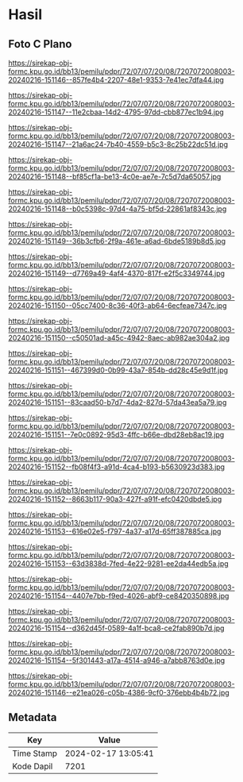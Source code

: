 # Hasil

## Foto C Plano

https://sirekap-obj-formc.kpu.go.id/bb13/pemilu/pdpr/72/07/07/20/08/7207072008003-20240216-151146--857fe4b4-2207-48e1-9353-7e41ec7dfa44.jpg

https://sirekap-obj-formc.kpu.go.id/bb13/pemilu/pdpr/72/07/07/20/08/7207072008003-20240216-151147--11e2cbaa-14d2-4795-97dd-cbb877ec1b94.jpg

https://sirekap-obj-formc.kpu.go.id/bb13/pemilu/pdpr/72/07/07/20/08/7207072008003-20240216-151147--21a6ac24-7b40-4559-b5c3-8c25b22dc51d.jpg

https://sirekap-obj-formc.kpu.go.id/bb13/pemilu/pdpr/72/07/07/20/08/7207072008003-20240216-151148--bf85cf1a-be13-4c0e-ae7e-7c5d7da65057.jpg

https://sirekap-obj-formc.kpu.go.id/bb13/pemilu/pdpr/72/07/07/20/08/7207072008003-20240216-151148--b0c5398c-97d4-4a75-bf5d-22861af8343c.jpg

https://sirekap-obj-formc.kpu.go.id/bb13/pemilu/pdpr/72/07/07/20/08/7207072008003-20240216-151149--36b3cfb6-2f9a-461e-a6ad-6bde5189b8d5.jpg

https://sirekap-obj-formc.kpu.go.id/bb13/pemilu/pdpr/72/07/07/20/08/7207072008003-20240216-151149--d7769a49-4af4-4370-817f-e2f5c3349744.jpg

https://sirekap-obj-formc.kpu.go.id/bb13/pemilu/pdpr/72/07/07/20/08/7207072008003-20240216-151150--05cc7400-8c36-40f3-ab64-6ecfeae7347c.jpg

https://sirekap-obj-formc.kpu.go.id/bb13/pemilu/pdpr/72/07/07/20/08/7207072008003-20240216-151150--c50501ad-a45c-4942-8aec-ab982ae304a2.jpg

https://sirekap-obj-formc.kpu.go.id/bb13/pemilu/pdpr/72/07/07/20/08/7207072008003-20240216-151151--467399d0-0b99-43a7-854b-dd28c45e9d1f.jpg

https://sirekap-obj-formc.kpu.go.id/bb13/pemilu/pdpr/72/07/07/20/08/7207072008003-20240216-151151--83caad50-b7d7-4da2-827d-57da43ea5a79.jpg

https://sirekap-obj-formc.kpu.go.id/bb13/pemilu/pdpr/72/07/07/20/08/7207072008003-20240216-151151--7e0c0892-95d3-4ffc-b66e-dbd28eb8ac19.jpg

https://sirekap-obj-formc.kpu.go.id/bb13/pemilu/pdpr/72/07/07/20/08/7207072008003-20240216-151152--fb08f4f3-a91d-4ca4-b193-b5630923d383.jpg

https://sirekap-obj-formc.kpu.go.id/bb13/pemilu/pdpr/72/07/07/20/08/7207072008003-20240216-151152--8663b117-90a3-427f-a91f-efc0420dbde5.jpg

https://sirekap-obj-formc.kpu.go.id/bb13/pemilu/pdpr/72/07/07/20/08/7207072008003-20240216-151153--616e02e5-f797-4a37-a17d-65ff387885ca.jpg

https://sirekap-obj-formc.kpu.go.id/bb13/pemilu/pdpr/72/07/07/20/08/7207072008003-20240216-151153--63d3838d-7fed-4e22-9281-ee2da44edb5a.jpg

https://sirekap-obj-formc.kpu.go.id/bb13/pemilu/pdpr/72/07/07/20/08/7207072008003-20240216-151154--4407e7bb-f9ed-4026-abf9-ce8420350898.jpg

https://sirekap-obj-formc.kpu.go.id/bb13/pemilu/pdpr/72/07/07/20/08/7207072008003-20240216-151154--d362d45f-0589-4a1f-bca8-ce2fab890b7d.jpg

https://sirekap-obj-formc.kpu.go.id/bb13/pemilu/pdpr/72/07/07/20/08/7207072008003-20240216-151154--5f301443-a17a-4514-a946-a7abb8763d0e.jpg

https://sirekap-obj-formc.kpu.go.id/bb13/pemilu/pdpr/72/07/07/20/08/7207072008003-20240216-151146--e21ea026-c05b-4386-9cf0-376ebb4b4b72.jpg


## Metadata

| Key        | Value               |
| ---------- | ------------------- |
| Time Stamp | 2024-02-17 13:05:41 |
| Kode Dapil | 7201                |



